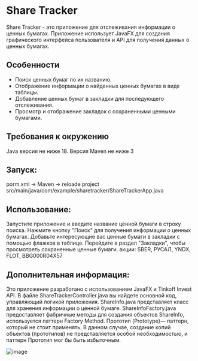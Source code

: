 # Share Tracker

Share Tracker - это приложение для отслеживания информации о ценных бумагах. Приложение использует JavaFX для создания графического интерфейса пользователя и API для получения данных о ценных бумагах.

## Особенности
- Поиск ценных бумаг по их названию.
- Отображение информации о найденных ценных бумагах в виде таблицы.
- Добавление ценных бумаг в закладки для последующего отслеживания.
- Просмотр и отображение закладок с сохраненными ценными бумагами.

## Требования к окружению
Java версия не ниже 18.
Версия Maven не ниже 3

## Запуск:
porm.xml -> Maven -> reloade project
src/main/java/com/example/sharetracker/ShareTrackerApp.java

## Использование:
Запустите приложение и введите название ценной бумаги в строку поиска.
Нажмите кнопку "Поиск" для получения информации о ценных бумагах.
Добавьте интересующие вас ценные бумаги в закладки с помощью флажков в таблице.
Перейдите в раздел "Закладки", чтобы просмотреть сохраненные ценные бумаги.
акции: SBER, РУСАЛ, YNDX, FLOT, BBG000R04X57

## Дополнительная информация:
Это приложение разработано с использованием JavaFX и Tinkoff Invest API.
В файле ShareTrackerController.java вы найдете основной код, управляющий логикой приложения.
ShareInfo.java представляет класс для хранения информации о ценной бумаге.
ShareInfoFactory.java предоставляет фабричные методы для создания объектов ShareInfo, используется паттерн Factory Method.
Прототип (Prototype)— паттерн, который не стоит применять.
В данном случае, создание копий объектов (прототипов) не представляется особой необходимостью, и паттерн Прототип мог бы быть избыточным.

![image](https://github.com/lemul4/ShareTracker/assets/116165809/9f8e89d8-18d7-494f-b957-7938021bdc69)
